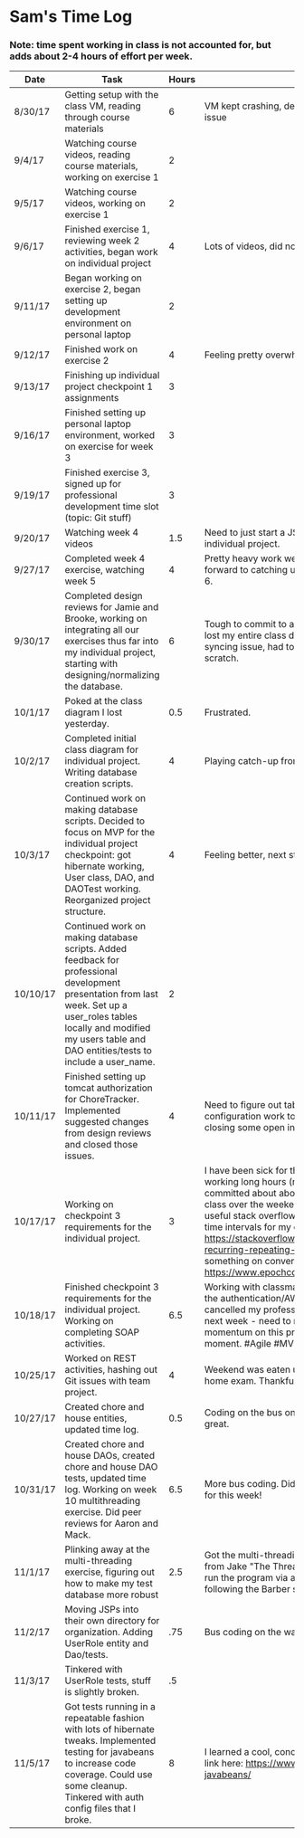 # Sam's Time Log
### Note: time spent working in class is not accounted for, but adds about 2-4 hours of effort per week.

| Date | Task | Hours | Notes|
|------|------|-------|------|
| 8/30/17 | Getting setup with the class VM, reading through course materials | 6 | VM kept crashing, determined it was an SSD faulty cable issue |
| 9/4/17| Watching course videos, reading course materials, working on exercise 1 | 2 | |
| 9/5/17| Watching course videos, working on exercise 1 | 2 | |
| 9/6/17 | Finished exercise 1, reviewing week 2 activities, began work on individual project  | 4 | Lots of videos, did not absorb it all | 
| 9/11/17 | Began working on exercise 2, began setting up development environment on personal laptop | 2 |  |
| 9/12/17 | Finished work on exercise 2 | 4 | Feeling pretty overwhelmed/rusty in java-land |
| 9/13/17 | Finishing up individual project checkpoint 1 assignments | 3 |  |
| 9/16/17 | Finished setting up personal laptop environment, worked on exercise for week 3 | 3 |  |
| 9/19/17 | Finished exercise 3, signed up for professional development time slot (topic: Git stuff)  | 3 |  |
| 9/20/17 | Watching week 4 videos  | 1.5 | Need to just start a JSP or make my database for the individual project. |
| 9/27/17 | Completed week 4 exercise, watching week 5  | 4 | Pretty heavy work week/other class commitments. I look forward to catching up quite a bit between now and week 6.  | 
| 9/30/17 | Completed design reviews for Jamie and Brooke, working on integrating all our exercises thus far into my individual project, starting with designing/normalizing the database. | 6 | Tough to commit to a database design right now.  Also, I lost my entire class design to a google drive/ draw.io syncing issue, had to start the class diagram from scratch. |
| 10/1/17 | Poked at the class diagram I lost yesterday.  | 0.5 | Frustrated. |
| 10/2/17 | Completed initial class diagram for individual project.  Writing database creation scripts.  | 4 | Playing catch-up from set-backs.  |
| 10/3/17 | Continued work on making database scripts.  Decided to focus on MVP for the individual project checkpoint: got hibernate working, User class, DAO, and DAOTest working.  Reorganized project structure.  | 4 | Feeling better, next step is to deploy to AWS.  | 
| 10/10/17 | Continued work on making database scripts.  Added feedback for professional development presentation from last week.  Set up a user_roles tables locally and modified my users table and DAO entities/tests to include a user_name.  | 2 |  | 
| 10/11/17 | Finished setting up tomcat authorization for ChoreTracker. Implemented suggested changes from design reviews and closed those issues. | 4 | Need to figure out table joins and transfer some of my configuration work to AWS.  Also going to work toward closing some open indie project github issues. |
| 10/17/17 | Working on checkpoint 3 requirements for the individual project. | 3 | I have been sick for the last several days and have been working long hours (no sick days, need money).  I committed about about 13 hours to a project for another class over the weekend.  Feeling very run down.  Found a useful stack overflow post for recording start dates and time intervals for my chores: https://stackoverflow.com/questions/5183630/calendar-recurring-repeating-events-best-storage-method, and something on converting to unix timestamps from dates: https://www.epochconverter.com/programming/mysql |
| 10/18/17 | Finished checkpoint 3 requirements for the individual project.  Working on completing SOAP activities. | 6.5 | Working with classmates who have figured out some of the authentication/AWS gotchas is extremely helpful.  I cancelled my professional development presentation for next week - need to re-prioritize and gain some momentum on this project before focusing on that for the moment. #Agile #MVP  |
| 10/25/17 | Worked on REST activities, hashing out Git issues with team project. | 4 | Weekend was eaten up by AJAX class project and take home exam.  Thankfully Java EE was lighter this week. |
| 10/27/17 | Created chore and house entities, updated time log. | 0.5 | Coding on the bus on the way to work is actually pretty great. |
| 10/31/17 | Created chore and house DAOs, created chore and house DAO tests, updated time log. Working on week 10 multithreading exercise.  Did peer reviews for Aaron and Mack. | 6.5 | More bus coding. Did not realize there was an assignment for this week! |
| 11/1/17 |  Plinking away at the multi-threading exercise, figuring out how to make my test database more robust | 2.5 | Got the multi-threading exercises working with a pointer from Jake "The Threadmaster/The Man" Stoffregen. Must run the program via a main method if you're closely following the Barber shop example. |
| 11/2/17 |  Moving JSPs into their own directory for organization.  Adding UserRole entity and Dao/tests. | .75 | Bus coding on the way to work. |
| 11/3/17 |  Tinkered with UserRole tests, stuff is slightly broken. | .5 |  |
| 11/5/17 |  Got tests running in a repeatable fashion with lots of hibernate tweaks.  Implemented testing for javabeans to increase code coverage. Could use some cleanup. Tinkered with auth config files that I broke. | 8 | I learned a cool, concise way of testing javabeans today, link here: https://www.jdev.it/tips-unit-testing-javabeans/ |


 
 


